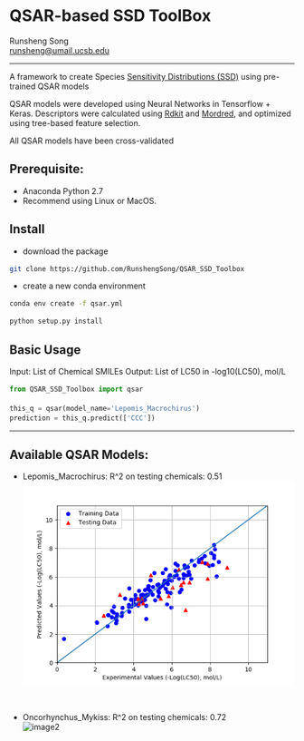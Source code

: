 # QSAR-based SSD ToolBox

Runsheng Song </br>
runsheng@umail.ucsb.edu

---
A framework to create Species [Sensitivity Distributions (SSD)](https://www3.epa.gov/caddis/da_advanced_2.html) using pre-trained QSAR models

QSAR models were developed using Neural Networks in Tensorflow + Keras. 
Descriptors were calculated using [Rdkit](https://github.com/rdkit/rdkit) and [Mordred](https://github.com/mordred-descriptor/mordred), and optimized using tree-based feature selection.

All QSAR models have been cross-validated

## Prerequisite:
* Anaconda Python 2.7
* Recommend using Linux or MacOS. 

## Install 

* download the package
```bash
git clone https://github.com/RunshengSong/QSAR_SSD_Toolbox
```

* create a new conda environment

```bash
conda env create -f qsar.yml
```

```bash
python setup.py install
```

## Basic Usage
Input: List of Chemical SMILEs
Output: List of LC50 in -log10(LC50), mol/L

```python
from QSAR_SSD_Toolbox import qsar

this_q = qsar(model_name='Lepomis_Macrochirus')
prediction = this_q.predict(['CCC'])
```
---
## Available QSAR Models:
* Lepomis_Macrochirus:
R^2 on testing chemicals: 0.51 </br>
![](QSAR_SSD_Toolbox/models/Lepomis_Macrochirus/0714a_results.png?raw=true)
</br>

* Oncorhynchus_Mykiss:
R^2 on testing chemicals: 0.72 </br>
![image2]('/QSAR_SSD_Toolbox/models/Oncorhynchus_Mykiss/0714a_results.png')
</br>
